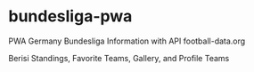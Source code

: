 # bundesliga-pwa
PWA Germany Bundesliga Information with API football-data.org

Berisi Standings, Favorite Teams, Gallery, and Profile Teams
